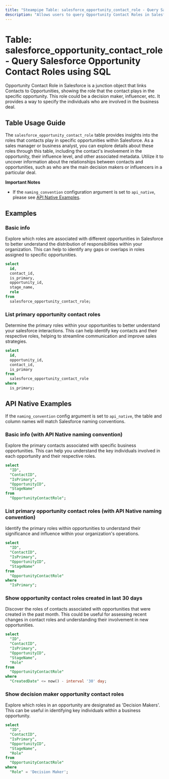 ```yaml
---
title: "Steampipe Table: salesforce_opportunity_contact_role - Query Salesforce Opportunity Contact Roles using SQL"
description: "Allows users to query Opportunity Contact Roles in Salesforce, providing insights into the role that a contact plays in a specific opportunity."
---
```


# Table: salesforce_opportunity_contact_role - Query Salesforce Opportunity Contact Roles using SQL

Opportunity Contact Role in Salesforce is a junction object that links Contacts to Opportunities, showing the role that the contact plays in the specific opportunity. This role could be a decision maker, influencer, etc. It provides a way to specify the individuals who are involved in the business deal.

## Table Usage Guide

The `salesforce_opportunity_contact_role` table provides insights into the roles that contacts play in specific opportunities within Salesforce. As a sales manager or business analyst, you can explore details about these roles through this table, including the contact's involvement in the opportunity, their influence level, and other associated metadata. Utilize it to uncover information about the relationships between contacts and opportunities, such as who are the main decision makers or influencers in a particular deal.

**Important Notes**
- If the `naming_convention` configuration argument is set to `api_native`, please see [API Native Examples](https://hub.steampipe.io/plugins/turbot/salesforce/tables/salesforce_account#api_native_examples).

## Examples

### Basic info
Explore which roles are associated with different opportunities in Salesforce to better understand the distribution of responsibilities within your organization. This can help to identify any gaps or overlaps in roles assigned to specific opportunities.

```sql
select
  id,
  contact_id,
  is_primary,
  opportunity_id,
  stage_name,
  role
from
  salesforce_opportunity_contact_role;
```

### List primary opportunity contact roles
Determine the primary roles within your opportunities to better understand your salesforce interactions. This can help identify key contacts and their respective roles, helping to streamline communication and improve sales strategies.

```sql
select
  id,
  opportunity_id,
  contact_id,
  is_primary
from
  salesforce_opportunity_contact_role
where
  is_primary;
```

## API Native Examples

If the `naming_convention` config argument is set to `api_native`, the table and column names will match Salesforce naming conventions.

### Basic info (with API Native naming convention)
Explore the primary contacts associated with specific business opportunities. This can help you understand the key individuals involved in each opportunity and their respective roles.

```sql
select
  "ID",
  "ContactID",
  "IsPrimary",
  "OpportunityID",
  "StageName"
from
  "OpportunityContactRole";
```

### List primary opportunity contact roles (with API Native naming convention)
Identify the primary roles within opportunities to understand their significance and influence within your organization's operations.

```sql
select
  "ID",
  "ContactID",
  "IsPrimary",
  "OpportunityID",
  "StageName"
from
  "OpportunityContactRole"
where
  "IsPrimary";
```

### Show opportunity contact roles created in last 30 days
Discover the roles of contacts associated with opportunities that were created in the past month. This could be useful for assessing recent changes in contact roles and understanding their involvement in new opportunities.

```sql
select
  "ID",
  "ContactID",
  "IsPrimary",
  "OpportunityID",
  "StageName",
  "Role"
from
  "OpportunityContactRole"
where
  "CreatedDate" <= now() - interval '30' day;
```

### Show decision maker opportunity contact roles
Explore which roles in an opportunity are designated as 'Decision Makers'. This can be useful in identifying key individuals within a business opportunity.

```sql
select
  "ID",
  "ContactID",
  "IsPrimary",
  "OpportunityID",
  "StageName",
  "Role"
from
  "OpportunityContactRole"
where
  "Role" = 'Decision Maker';
```